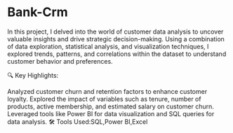 # Bank-Crm

In this project, I delved into the world of customer data analysis to uncover valuable insights and drive strategic decision-making. Using a combination of data exploration, statistical analysis, and visualization techniques, I explored trends, patterns, and correlations within the dataset to understand customer behavior and preferences.

🔍 Key Highlights:

Analyzed customer churn and retention factors to enhance customer loyalty.
Explored the impact of variables such as tenure, number of products, active membership, and estimated salary on customer churn.
Leveraged tools like Power BI for data visualization and SQL queries for data analysis.
🛠️ Tools Used:SQL,Power BI,Excel

